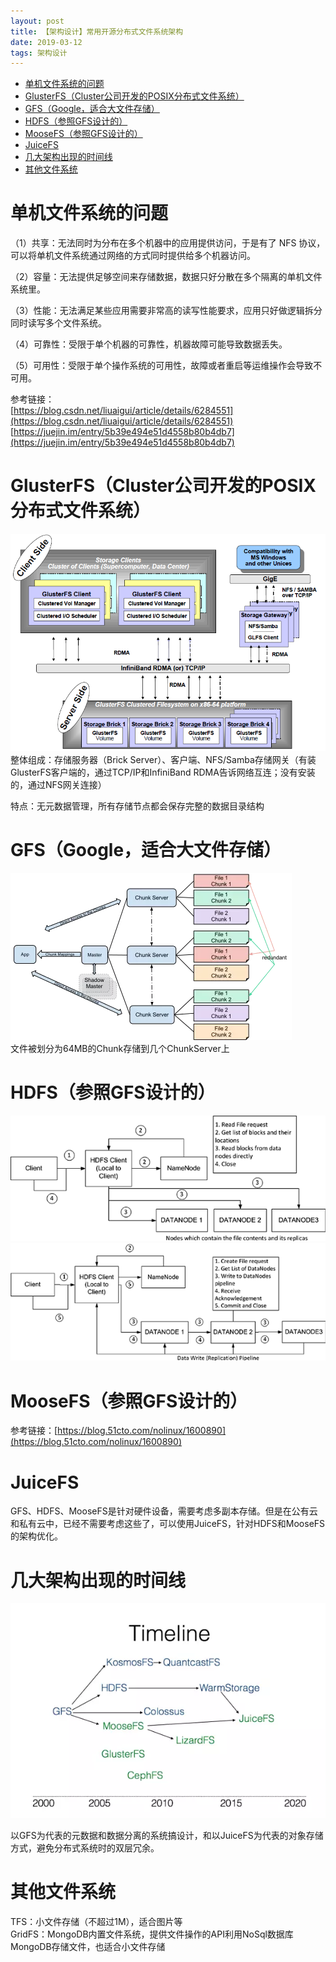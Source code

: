 ```yaml
---
layout: post
title: 【架构设计】常用开源分布式文件系统架构
date: 2019-03-12
tags: 架构设计 
---
```


<!-- TOC -->

- [单机文件系统的问题](#单机文件系统的问题)
- [GlusterFS（Cluster公司开发的POSIX分布式文件系统）](#glusterfscluster公司开发的posix分布式文件系统)
- [GFS（Google，适合大文件存储）](#gfsgoogle适合大文件存储)
- [HDFS（参照GFS设计的）](#hdfs参照gfs设计的)
- [MooseFS（参照GFS设计的）](#moosefs参照gfs设计的)
- [JuiceFS](#juicefs)
- [几大架构出现的时间线](#几大架构出现的时间线)
- [其他文件系统](#其他文件系统)

<!-- /TOC -->

# 单机文件系统的问题

（1）共享：无法同时为分布在多个机器中的应用提供访问，于是有了 NFS 协议，可以将单机文件系统通过网络的方式同时提供给多个机器访问。  

（2）容量：无法提供足够空间来存储数据，数据只好分散在多个隔离的单机文件系统里。  

（3）性能：无法满足某些应用需要非常高的读写性能要求，应用只好做逻辑拆分同时读写多个文件系统。  

（4）可靠性：受限于单个机器的可靠性，机器故障可能导致数据丢失。  

（5）可用性：受限于单个操作系统的可用性，故障或者重启等运维操作会导致不可用。  

参考链接：  
[https://blog.csdn.net/liuaigui/article/details/6284551](https://blog.csdn.net/liuaigui/article/details/6284551)  
[https://juejin.im/entry/5b39e494e51d4558b80b4db7](https://juejin.im/entry/5b39e494e51d4558b80b4db7)  

# GlusterFS（Cluster公司开发的POSIX分布式文件系统）

![png](/images/post/filesystem/1.png)  
整体组成：存储服务器（Brick Server）、客户端、NFS/Samba存储网关（有装GlusterFS客户端的，通过TCP/IP和InfiniBand RDMA告诉网络互连；没有安装的，通过NFS网关连接）  

特点：无元数据管理，所有存储节点都会保存完整的数据目录结构  

# GFS（Google，适合大文件存储）

![png](/images/post/filesystem/2.png)  
文件被划分为64MB的Chunk存储到几个ChunkServer上  

# HDFS（参照GFS设计的）

![png](/images/post/filesystem/3.png)
![png](/images/post/filesystem/4.png)

# MooseFS（参照GFS设计的）

参考链接：[https://blog.51cto.com/nolinux/1600890](https://blog.51cto.com/nolinux/1600890)

# JuiceFS

GFS、HDFS、MooseFS是针对硬件设备，需要考虑多副本存储。但是在公有云和私有云中，已经不需要考虑这些了，可以使用JuiceFS，针对HDFS和MooseFS的架构优化。  

# 几大架构出现的时间线

![png](/images/post/filesystem/5.png)

以GFS为代表的元数据和数据分离的系统搞设计，和以JuiceFS为代表的对象存储方式，避免分布式系统时的双层冗余。  

# 其他文件系统

TFS：小文件存储（不超过1M），适合图片等  
GridFS：MongoDB内置文件系统，提供文件操作的API利用NoSql数据库MongoDB存储文件，也适合小文件存储  
